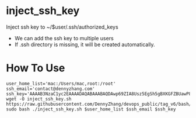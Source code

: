 # inject_ssh_key
Inject ssh key to ~/$user/.ssh/authorized_keys
- We can add the ssh key to multiple users
- If .ssh directory is missing, it will be created automatically.

How To Use
==========
```
user_home_list='mac:/Users/mac,root:/root'
ssh_email='contact@dennyzhang.com'
ssh_key='AAAAB3NzaC1yc2EAAAADAQABAAABAQDAwp69ZIA8Usz5EgSh5gBXKGFZBUawP8nDSgZVW6Vl...'
wget -O inject_ssh_key.sh  https://raw.githubusercontent.com/DennyZhang/devops_public/tag_v6/bash/inject_ssh_key/inject_ssh_key.sh
sudo bash ./inject_ssh_key.sh $user_home_list $ssh_email $ssh_key
```

